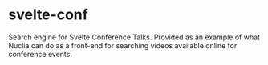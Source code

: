 # svelte-conf

Search engine for Svelte Conference Talks. Provided as an example of what Nuclia can do as a front-end for searching videos available online for conference events.
